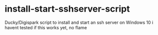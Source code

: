 # install-start-sshserver-script
Ducky/Digispark script to install and start an ssh server on Windows 10 
i havent tested if this works yet, no flame
